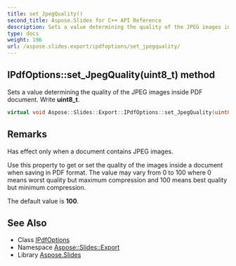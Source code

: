```yaml
---
title: set_JpegQuality()
second_title: Aspose.Slides for C++ API Reference
description: Sets a value determining the quality of the JPEG images inside PDF document. Write uint8_t.
type: docs
weight: 196
url: /aspose.slides.export/ipdfoptions/set_jpegquality/
---
```

## IPdfOptions::set_JpegQuality(uint8_t) method


Sets a value determining the quality of the JPEG images inside PDF document. Write **uint8_t**.

```cpp
virtual void Aspose::Slides::Export::IPdfOptions::set_JpegQuality(uint8_t value)=0
```

## Remarks


Has effect only when a document contains JPEG images.

Use this property to get or set the quality of the images inside a document when saving in PDF format. The value may vary from 0 to 100 where 0 means worst quality but maximum compression and 100 means best quality but minimum compression.

The default value is **100**.
## See Also

* Class [IPdfOptions](../)
* Namespace [Aspose::Slides::Export](../../)
* Library [Aspose.Slides](../../../)